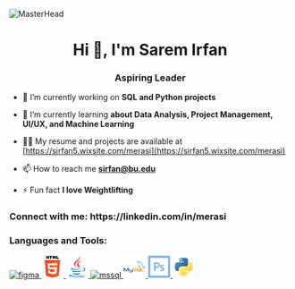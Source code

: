 ![MasterHead](https://rerouting.ca/wp-content/uploads/2020/12/2.png)
<h1 align="center">Hi 👋, I'm Sarem Irfan</h1>
<h3 align="center">Aspiring Leader</h3>

- 🔭 I’m currently working on **SQL and Python projects**

- 🌱 I’m currently learning **about Data Analysis, Project Management, UI/UX, and Machine Learning**

- 👨‍💻 My resume and projects are available at [https://sirfan5.wixsite.com/merasi](https://sirfan5.wixsite.com/merasi)

- 📫 How to reach me **sirfan@bu.edu**

- ⚡ Fun fact **I love Weightlifting**

<h3 align="left">Connect with me: https://linkedin.com/in/merasi</h3>

<h3 align="left">Languages and Tools:</h3>
<p align="left"> <a href="https://www.figma.com/" target="_blank" rel="noreferrer"> <img src="https://www.vectorlogo.zone/logos/figma/figma-icon.svg" alt="figma" width="40" height="40"/> </a> <a href="https://www.w3.org/html/" target="_blank" rel="noreferrer"> <img src="https://raw.githubusercontent.com/devicons/devicon/master/icons/html5/html5-original-wordmark.svg" alt="html5" width="40" height="40"/> </a> <a href="https://www.java.com" target="_blank" rel="noreferrer"> <img src="https://raw.githubusercontent.com/devicons/devicon/master/icons/java/java-original.svg" alt="java" width="40" height="40"/> </a> <a href="https://www.microsoft.com/en-us/sql-server" target="_blank" rel="noreferrer"> <img src="https://www.svgrepo.com/show/303229/microsoft-sql-server-logo.svg" alt="mssql" width="40" height="40"/> </a> <a href="https://www.mysql.com/" target="_blank" rel="noreferrer"> <img src="https://raw.githubusercontent.com/devicons/devicon/master/icons/mysql/mysql-original-wordmark.svg" alt="mysql" width="40" height="40"/> </a> <a href="https://www.photoshop.com/en" target="_blank" rel="noreferrer"> <img src="https://raw.githubusercontent.com/devicons/devicon/master/icons/photoshop/photoshop-line.svg" alt="photoshop" width="40" height="40"/> </a> <a href="https://www.python.org" target="_blank" rel="noreferrer"> <img src="https://raw.githubusercontent.com/devicons/devicon/master/icons/python/python-original.svg" alt="python" width="40" height="40"/> </a> </p>
